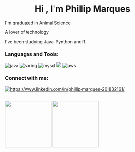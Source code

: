 <h1 align="center"> Hi , I'm Phillip Marques</h1>
<p> I'm graduated in Animal Science</p>
<p> A lover of technology</p>
<p> I've been studying Java, Pynthon and R.</p>

<p>
</p>

<h3 align="left">Languages and Tools:</h3>
<p align="left"> 
  <img src="https://img.icons8.com/color/48/000000/java-coffee-cup-logo--v1.png" alt="java"/>
  <img src="https://img.icons8.com/color/48/000000/spring-logo.png" alt="spring"/> 
  <img src="https://img.icons8.com/color/48/000000/mysql-logo.png" alt="mysql"/>
  <a href="https://api.badgr.io/public/assertions/o94dn5BtSdCffiFQIzGEEA?identity__email=phillipmarq%40hotmail.com"> <img src="https://img.icons8.com/fluency/48/000000/docker.png"/></a>
  <img src="https://img.icons8.com/color/48/000000/amazon-web-services.png" alt="aws"/>
</p>

<h3 align="left">Connect with me:</h3>
<p align="left">
<a href="https://www.linkedin.com/in/phillip-marques-201832161/" target="blank"><img align="center" src="https://img.icons8.com/color/48/000000/linkedin.png" alt="https://www.linkedin.com/in/phillip-marques-201832161/"/></a>
</p>


<div align="left"><br>
  <img height="150em" src="https://github-readme-stats.vercel.app/api?username=pHMqZ&repo=pHMqZ&count_private=true&show_icons=true&theme=algolia"/>
  <img height="150em" src="https://github-readme-stats.vercel.app/api/top-langs/?username=pHMqZ&layout=compact&theme=algolia&langs_count=10"/>
</div>
